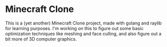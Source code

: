 # Minecraft Clone

This is a (yet another) Minecraft Clone project, made with golang and raylib for learning purposes. I'm working on this to figure out some basic optimization techniques like meshing and face culling, and also figure out a bit more of 3D computer graphics.
